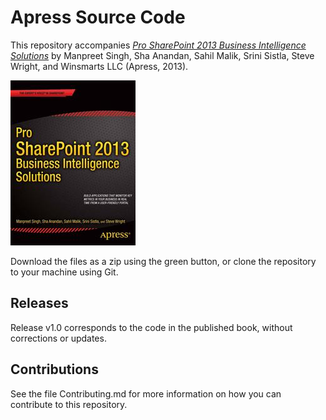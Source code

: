 # Apress Source Code

This repository accompanies [*Pro SharePoint 2013 Business Intelligence Solutions*](http://www.apress.com/9781430258933) by Manpreet Singh, Sha Anandan, Sahil Malik, Srini Sistla, Steve Wright, and Winsmarts LLC (Apress, 2013).

![Cover image](9781430258933.jpg)

Download the files as a zip using the green button, or clone the repository to your machine using Git.

## Releases

Release v1.0 corresponds to the code in the published book, without corrections or updates.

## Contributions

See the file Contributing.md for more information on how you can contribute to this repository.
